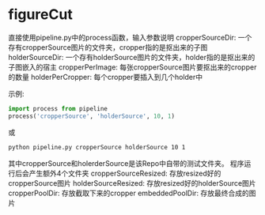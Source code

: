 # figureCut

直接使用pipeline.py中的process函数，输入参数说明
cropperSourceDir: 一个存有cropperSource图片的文件夹，cropper指的是抠出来的子图
holderSourceDir: 一个存有holderSource图片的文件夹，holder指的是抠出来的子图嵌入的宿主
cropperPerImage: 每张cropperSource图片要抠出来的cropper的数量
holderPerCropper: 每个cropper要插入到几个holder中

示例:
```python
import process from pipeline
process('cropperSource', 'holderSource', 10, 1)
```
或
```sh
python pipeline.py cropperSource holderSource 10 1
```

其中cropperSource和holerderSource是该Repo中自带的测试文件夹。
程序运行后会产生额外4个文件夹
cropperSourceResized: 存放resized好的cropperSource图片
holderSourceResized: 存放resized好的holderSource图片
cropperPoolDir: 存放截取下来的cropper
embeddedPoolDir: 存放最终合成的图片
